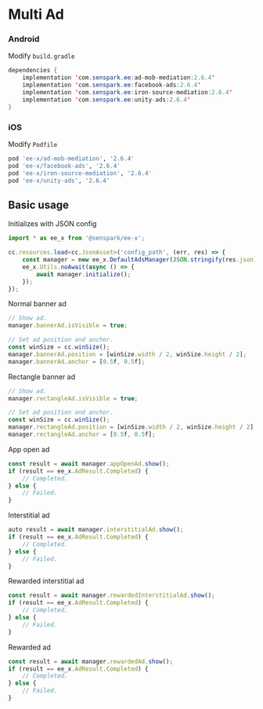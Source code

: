 # Multi Ad
### Android
Modify `build.gradle`
```java
dependencies {
    implementation 'com.senspark.ee:ad-mob-mediation:2.6.4'
    implementation 'com.senspark.ee:facebook-ads:2.6.4'
    implementation 'com.senspark.ee:iron-source-mediation:2.6.4'
    implementation 'com.senspark.ee:unity-ads:2.6.4'
}
```

### iOS
Modify `Podfile`
```ruby
pod 'ee-x/ad-mob-mediation', '2.6.4'
pod 'ee-x/facebook-ads', '2.6.4'
pod 'ee-x/iron-source-mediation', '2.6.4'
pod 'ee-x/unity-ads', '2.6.4'
```

## Basic usage
Initializes with JSON config
```ts
import * as ee_x from '@senspark/ee-x';

cc.resources.load<cc.JsonAsset>('config_path', (err, res) => {
    const manager = new ee_x.DefaultAdsManager(JSON.stringify(res.json));
    ee_x.Utils.noAwait(async () => {
        await manager.initialize();
    });
});
```

Normal banner ad
```ts
// Show ad.
manager.bannerAd.isVisible = true;

// Set ad position and anchor.
const winSize = cc.winSize();
manager.bannerAd.position = [winSize.width / 2, winSize.height / 2];
manager.bannerAd.anchor = [0.5f, 0.5f];
```

Rectangle banner ad
```ts
// Show ad.
manager.rectangleAd.isVisible = true;

// Set ad position and anchor.
const winSize = cc.winSize();
manager.rectangleAd.position = [winSize.width / 2, winSize.height / 2];
manager.rectangleAd.anchor = [0.5f, 0.5f];
```

App open ad
```ts
const result = await manager.appOpenAd.show();
if (result == ee_x.AdResult.Completed) {
    // Completed.
} else {
    // Failed.
}
```

Interstitial ad
```ts
auto result = await manager.interstitialAd.show();
if (result == ee_x.AdResult.Completed) {
    // Completed.
} else {
    // Failed.
}
```

Rewarded interstitial ad
```ts
const result = await manager.rewardedInterstitialAd.show();
if (result == ee_x.AdResult.Completed) {
    // Completed.
} else {
    // Failed.
}
```

Rewarded ad
```ts
const result = await manager.rewardedAd.show();
if (result == ee_x.AdResult.Completed) {
    // Completed.
} else {
    // Failed.
}
```